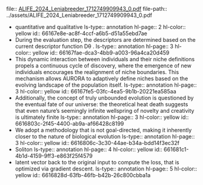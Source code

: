 file:: [ALIFE_2024_Leniabreeder_1712749909943_0.pdf](../assets/ALIFE_2024_Leniabreeder_1712749909943_0.pdf)
file-path:: ../assets/ALIFE_2024_Leniabreeder_1712749909943_0.pdf

- quantitative and qualitative
  ls-type:: annotation
  hl-page:: 2
  hl-color:: yellow
  id:: 66167e8e-ac8f-4ccf-a6b5-d51a55ebd7ae
- During the evaluation step, the descriptors are determined based on the current descriptor function Dθ .
  ls-type:: annotation
  hl-page:: 3
  hl-color:: yellow
  id:: 66167fae-dca3-4bb9-a003-96a4ca20d459
- This dynamic interaction between individuals and their niche definitions propels a continuous cycle of discovery, where the emergence of new individuals encourages the realignment of niche boundaries. This mechanism allows AURORA to adaptively define niches based on the evolving landscape of the population itself.
  ls-type:: annotation
  hl-page:: 3
  hl-color:: yellow
  id:: 66167fe5-03fc-4ea5-9b1b-20221ea585aa
- Additionally, the concept of truly unbounded evolution is questioned by the eventual fate of our universe: the theoretical heat death suggests that even nature’s seemingly infinite wellspring of novelty and creativity is ultimately finite 
  ls-type:: annotation
  hl-page:: 3
  hl-color:: yellow
  id:: 6616803c-2f45-4400-ab9a-af66428c8199
- We adopt a methodology that is not goal-directed, making it inherently closer to the nature of biological evolution
  ls-type:: annotation
  hl-page:: 3
  hl-color:: yellow
  id:: 6616806c-3c30-44ae-b34a-bdd14f3ec32f
- Soliton
  ls-type:: annotation
  hl-page:: 4
  hl-color:: yellow
  id:: 661681c1-4b1d-4159-9ff3-e863f25f4579
- latent vector back to the original input to compute the loss, that is optimized via gradient descent.
  ls-type:: annotation
  hl-page:: 5
  hl-color:: yellow
  id:: 6616828d-63fb-46fb-b42b-26c800cbba1a